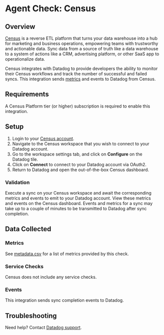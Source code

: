 # Agent Check: Census

## Overview

[Census][1] is a reverse ETL platform that turns your data warehouse into a hub for marketing and business operations, empowering teams with trustworthy and actionable data. Sync data from a source of truth like a data warehouse to a system of actions like a CRM, advertising platform, or other SaaS app to operationalize data.

Census integrates with Datadog to provide developers the ability to monitor their Census workflows and track the number of successful and failed syncs. This integration sends [metrics][3] and events to Datadog from Census.

## Requirements

A Census Platform tier (or higher) subscription is required to enable this integration.

## Setup

1. Login to your [Census account][2].
2. Navigate to the Census workspace that you wish to connect to your Datadog account.
3. Go to the workspace settings tab, and click on **Configure** on the Datadog tile.
4. Click on **Connect** to connect to your Datadog account via OAuth2.
5. Return to Datadog and open the out-of-the-box Census dashboard.

### Validation

Execute a sync on your Census workspace and await the corresponding metrics and events to emit to your Datadog account. View these metrics and events on the Census dashboard. Events and metrics for a sync may take up to a couple of minutes to be transmitted to Datadog after sync completion.

## Data Collected

### Metrics

See [metadata.csv][3] for a list of metrics provided by this check.

### Service Checks

Census does not include any service checks.

### Events

This integration sends sync completion events to Datadog.

## Troubleshooting

Need help? Contact [Datadog support][4].

[1]: https://www.getcensus.com/
[2]: https://app.getcensus.com/
[3]: https://github.com/DataDog/integrations-extras/blob/master/census/metadata.csv
[4]: https://docs.datadoghq.com/help/
